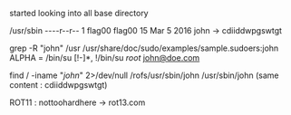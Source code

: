 started looking into all base directory

/usr/sbin 
----r--r--  1 flag00  flag00      15 Mar  5  2016 john
-> cdiiddwpgswtgt


grep -R "john" /usr
/usr/share/doc/sudo/examples/sample.sudoers:john		ALPHA = /bin/su [!-]*, !/bin/su *root*
john@doe.com


find / -iname "*john*" 2>/dev/null
/rofs/usr/sbin/john
/usr/sbin/john
(same content : cdiiddwpgswtgt)

ROT11 : nottoohardhere -> rot13.com

